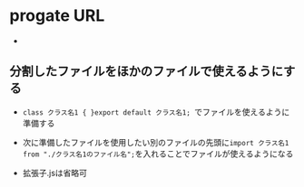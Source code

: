 # progate URL

-

## 分割したファイルをほかのファイルで使えるようにする

- `class クラス名1 { }export default クラス名1; `でファイルを使えるように準備する

- 次に準備したファイルを使用したい別のファイルの先頭に`import クラス名1 from "./クラス名1のファイル名";`を入れることでファイルが使えるようになる

- 拡張子.jsは省略可